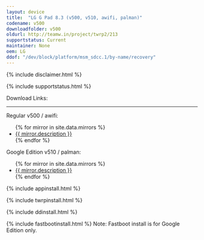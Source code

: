 ```yaml
---
layout: device
title:  "LG G Pad 8.3 (v500, v510, awifi, palman)"
codename: v500
downloadfolder: v500
oldurl: http://teamw.in/project/twrp2/213
supportstatus: Current
maintainer: None
oem: LG
ddof: "/dev/block/platform/msm_sdcc.1/by-name/recovery"
---
```


{% include disclaimer.html %}

{% include supportstatus.html %}

<div class='page-heading'>Download Links:</div>
<hr />
<p class="text">Regular v500 / awifi:</p>
<ul>
{% for mirror in site.data.mirrors %}
  <li>
    <a href="{{ mirror.baseurl }}v500">
      {{ mirror.description }}
    </a>
  </li>
{% endfor %}
</ul>
<p class="text">Google Edition v510 / palman:</p>
<ul>
{% for mirror in site.data.mirrors %}
  <li>
    <a href="{{ mirror.baseurl }}v510">
      {{ mirror.description }}
    </a>
  </li>
{% endfor %}
</ul>

{% include appinstall.html %}

{% include twrpinstall.html %}

{% include ddinstall.html %}

{% include fastbootinstall.html %}
Note: Fastboot install is for Google Edition only.
